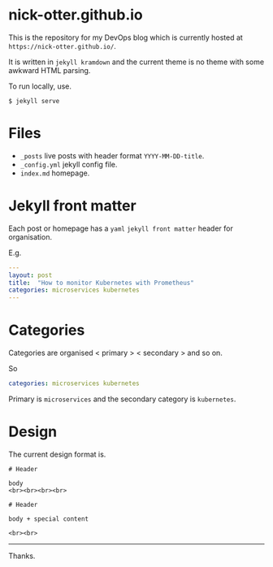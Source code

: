 # nick-otter.github.io

This is the repository for my DevOps blog which is currently hosted at `https://nick-otter.github.io/`.

It is written in `jekyll kramdown` and the current theme is no theme with some awkward HTML parsing. 

To run locally, use. 

```
$ jekyll serve
```

# Files

* `_posts` live posts with header format `YYYY-MM-DD-title`.
* `_config.yml` jekyll config file.
* `index.md` homepage.

# Jekyll front matter

Each post or homepage has a `yaml` `jekyll front matter` header for organisation.

E.g.

```yaml
---
layout: post
title:  "How to monitor Kubernetes with Prometheus"
categories: microservices kubernetes
---
```
# Categories

Categories are organised < primary > < secondary > and so on. 
  
So
```yaml
categories: microservices kubernetes
```
Primary is `microservices` and the secondary category is `kubernetes`.

# Design

The current design format is. 
```
# Header 

body 
<br><br><br><br>

# Header 

body + special content

<br><br>
```

---

Thanks.
